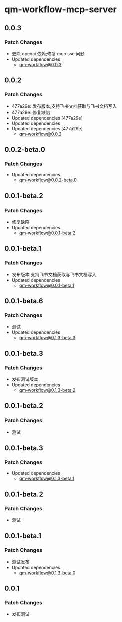 # qm-workflow-mcp-server

## 0.0.3

### Patch Changes

-   去除 openai 依赖;修复 mcp sse 问题
-   Updated dependencies
    -   qm-workflow@0.0.3

## 0.0.2

### Patch Changes

-   477a29e: 发布版本,支持飞书文档获取与飞书文档写入
-   477a29e: 修复缺陷
-   Updated dependencies [477a29e]
-   Updated dependencies
-   Updated dependencies [477a29e]
    -   qm-workflow@0.0.2

## 0.0.2-beta.0

### Patch Changes

-   Updated dependencies
    -   qm-workflow@0.0.2-beta.0

## 0.0.1-beta.2

### Patch Changes

-   修复缺陷
-   Updated dependencies
    -   qm-workflow@0.0.1-beta.2

## 0.0.1-beta.1

### Patch Changes

-   发布版本,支持飞书文档获取与飞书文档写入
-   Updated dependencies
    -   qm-workflow@0.0.1-beta.1

## 0.0.1-beta.6

### Patch Changes

-   测试
-   Updated dependencies
    -   qm-workflow@0.1.3-beta.3

## 0.0.1-beta.3

### Patch Changes

-   发布测试版本
-   Updated dependencies
    -   qm-workflow@0.1.3-beta.2

## 0.0.1-beta.2

### Patch Changes

-   测试

## 0.0.1-beta.3

### Patch Changes

-   Updated dependencies
    -   qm-workflow@0.1.3-beta.1

## 0.0.1-beta.2

### Patch Changes

-   测试

## 0.0.1-beta.1

### Patch Changes

-   测试发布
-   Updated dependencies
    -   qm-workflow@0.1.3-beta.0

## 0.0.1

### Patch Changes

-   发布测试
